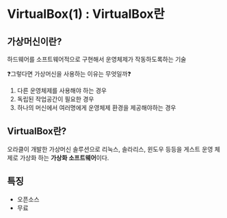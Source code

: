 # VirtualBox(1) : VirtualBox란

## 가상머신이란?

하드웨어를 소프트웨어적으로 구현해서 운영체제가 작동하도록하는 기술

❓그렇다면 가상머신을 사용하는 이유는 무엇일까❓

1. 다른 운영체제를 사용해야 하는 경우
2. 독립된 작업공간이 필요한 경우
3. 하나의 머신에서 여러명에게 운영체제 환경을 제공해야하는 경우

## VirtualBox란?

오라클이 개발한 가상머신 솔루션으로 리눅스, 솔라리스, 윈도우 등등을 게스트 운영 체제로 가상화 하는 **가상화 소프트웨어**이다.

## 특징

- 오픈소스
- 무료



